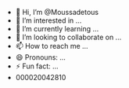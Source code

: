 - 👋 Hi, I’m @Moussadetous
- 👀 I’m interested in ...
- 🌱 I’m currently learning ...
- 💞️ I’m looking to collaborate on ...
- 📫 How to reach me ...
- 😄 Pronouns: ...
- ⚡ Fun fact: ...
- 000020042810

<!---
Moussadetous/Moussadetous is a ✨ special ✨ repository because its `README.md` (this file) appears on your GitHub profile.
You can click the Preview link to take a look at your changes.
--->

